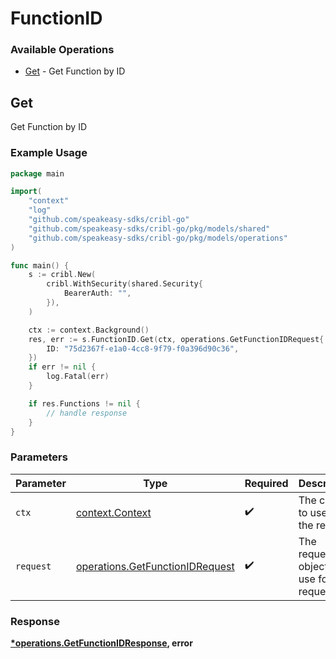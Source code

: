 # FunctionID

### Available Operations

* [Get](#get) - Get Function by ID

## Get

Get Function by ID

### Example Usage

```go
package main

import(
	"context"
	"log"
	"github.com/speakeasy-sdks/cribl-go"
	"github.com/speakeasy-sdks/cribl-go/pkg/models/shared"
	"github.com/speakeasy-sdks/cribl-go/pkg/models/operations"
)

func main() {
    s := cribl.New(
        cribl.WithSecurity(shared.Security{
            BearerAuth: "",
        }),
    )

    ctx := context.Background()
    res, err := s.FunctionID.Get(ctx, operations.GetFunctionIDRequest{
        ID: "75d2367f-e1a0-4cc8-9f79-f0a396d90c36",
    })
    if err != nil {
        log.Fatal(err)
    }

    if res.Functions != nil {
        // handle response
    }
}
```

### Parameters

| Parameter                                                                          | Type                                                                               | Required                                                                           | Description                                                                        |
| ---------------------------------------------------------------------------------- | ---------------------------------------------------------------------------------- | ---------------------------------------------------------------------------------- | ---------------------------------------------------------------------------------- |
| `ctx`                                                                              | [context.Context](https://pkg.go.dev/context#Context)                              | :heavy_check_mark:                                                                 | The context to use for the request.                                                |
| `request`                                                                          | [operations.GetFunctionIDRequest](../../models/operations/getfunctionidrequest.md) | :heavy_check_mark:                                                                 | The request object to use for the request.                                         |


### Response

**[*operations.GetFunctionIDResponse](../../models/operations/getfunctionidresponse.md), error**

